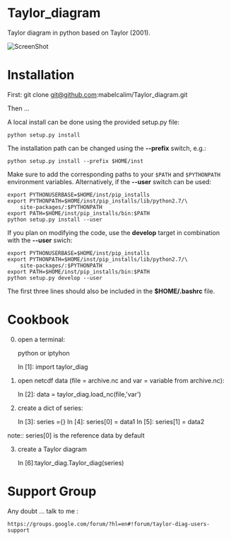 Taylor_diagram
==============

Taylor diagram in python based on Taylor (2001).


![ScreenShot](https://github.com/mabelcalim/Taylor_diagram/blob/master/example.png)

Installation
============

First: git clone git@github.com:mabelcalim/Taylor_diagram.git

Then ...

A local install can be done using the provided setup.py file:

    python setup.py install

The installation path can be changed using the **--prefix** switch, e.g.:

    python setup.py install --prefix $HOME/inst

Make sure to add the corresponding paths to your ``$PATH`` and ``$PYTHONPATH``
environment variables. Alternatively, if the **--user** switch can be used:

    export PYTHONUSERBASE=$HOME/inst/pip_installs
    export PYTHONPATH=$HOME/inst/pip_installs/lib/python2.7/\
        site-packages/:$PYTHONPATH
    export PATH=$HOME/inst/pip_installs/bin:$PATH
    python setup.py install --user

If you plan on modifying the code, use the **develop** target in combination
with the **--user** swich:

    export PYTHONUSERBASE=$HOME/inst/pip_installs
    export PYTHONPATH=$HOME/inst/pip_installs/lib/python2.7/\
        site-packages/:$PYTHONPATH
    export PATH=$HOME/inst/pip_installs/bin:$PATH
    python setup.py develop --user

The first three lines should also be included in the **$HOME/.bashrc** file.

Cookbook
=========

0) open a terminal:
	
	python 
or
	iptyhon

	In [1]: import taylor_diag
	
1) open netcdf data (file = archive.nc and var = variable from archive.nc):

	In [2]: data = taylor_diag.load_nc(file,'var')

2) create a dict of series:

	In [3]: series ={}
	In [4]: series[0] = data1 
	In [5]: series[1] = data2
	
note::
	series[0] is the reference data by default

3) create a Taylor diagram

	In [6]:taylor_diag.Taylor_diag(series)


Support Group
=============

Any doubt ... talk to me :

	https://groups.google.com/forum/?hl=en#!forum/taylor-diag-users-support


